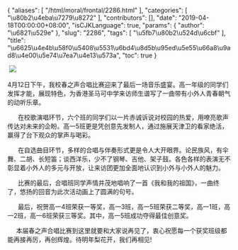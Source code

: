 {
    "aliases": [
        "/html/moral/frontal/2286.html"
    ],
    "categories": [
        "\u80b2\u4eba\u7279\u8272"
    ],
    "contributors": [],
    "date": "2019-04-18T00:00:00+08:00",
    "isCJKLanguage": true,
    "params": {
        "author": "\u6821\u529e"
    },
    "slug": "2286",
    "tags": [
        "\u5fb7\u80b2\u524d\u6cbf"
    ],
    "title": "\u6625\u4e4b\u58f0\u5408\u5531\u6bd4\u8d5b\u95ed\u5e55\u66a8\u9ad8\u4e00\u5e74\u7ea7\u4e13\u573a",
    "toc": true
}

 ![](https://cdn.tfls.online/mirror/full/02b0f80da7d811e07bcb340827436d7c4965e55b.jpg)




4月12日下午，我校春之声合唱比赛迎来了最后一场音乐盛宴。高一年级的同学们发挥才能，展现特色，为香港圣马可中学来访师生谱写了一曲带有小外人青春朝气的动听乐章。




      在校歌演唱环节，六个班的同学们以一片赤诚诉说对校园的热爱，用嘹亮歌声传达对未来的企盼。高一5班更是凭创意先发制人，通过施展天津卫的看家绝活，赢得了台下观众的掌声与喝彩。




      在自选曲目环节，多样的合唱与伴奏形式更是令人大开眼界。论民族风，有伞舞、二胡、长短笛；谈西洋乐，少不了钢琴、吉他、架子鼓。各色各样的表演无不彰显着小外人的多元与开放，让来访团更加全面地认识到小外与小外人的魅力。




      比赛的最后，合唱班同学声情并茂地唱响了一首《我和我的祖国》，一曲终了，悠扬的回音为此次活动画上了圆满的句号。




      最后，祝贺高一4班荣获一等奖，高一3班，高一5班荣获二等奖，高一1班，高一2班，高一6班荣获三等奖。其中，高一5班成功夺得最佳创意奖。




     本届春之声合唱比赛到这里就要和大家说再见了，衷心祝愿每一个获奖班级都能再接再厉，再创辉煌。待明年梨花开，我们再相见!


